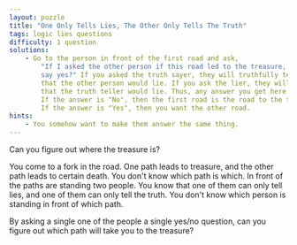 ```yaml
---
layout: puzzle
title: "One Only Tells Lies, The Other Only Tells The Truth"
tags: logic lies questions
difficulty: 1 question
solutions:
    - Go to the person in front of the first road and ask,
        "If I asked the other person if this road led to the treasure, would they
        say yes?" If you asked the truth sayer, they will truthfully tell you
        that the other person would lie. If you ask the lier, they will lie and say
        that the truth teller would lie. Thus, any answer you get here will be a lie.
        If the answer is "No", then the first road is the road to the treasure.
        If the answer is "Yes", then you want the other road.
hints:
    - You somehow want to make them answer the same thing.
---
```


Can you figure out where the treasure is?
<!--more-->

You come to a fork in the road. One path leads to treasure, and the other path
leads to certain death. You don't know which path is which. In front of the paths
are standing two people. You know that one of them can only tell lies, and
one of them can only tell the truth. You don't know which person is standing
in front of which path.

By asking a single one of the people a single yes/no question, can you figure
out which path will take you to the treasure?
